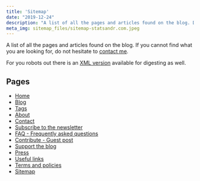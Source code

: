 ```yaml
---
title: 'Sitemap'
date: "2019-12-24"
description: "A list of all the pages and articles found on the blog. Do not hesitate to contact me if you cannot find what you are looking for"
meta_img: sitemap_files/sitemap-statsandr.com.jpeg
---
```


A list of all the pages and articles found on the blog. If you cannot find what you are looking for, do not hesitate to [contact me](/contact/).

For you robots out there is an [XML version](/sitemap.xml) available for digesting as well.

## Pages

* [Home](/)
* [Blog](/blog/)
* [Tags](/tags/)
* [About](/about/)
* [Contact](/contact/)
* [Subscribe to the newsletter](/subscribe/)
* [FAQ - Frequently asked questions](/faq/)
* [Contribute - Guest post](/contribute/)
* [Support the blog](/support/)
* [Press](/press/)
* [Useful links](/links/)
* [Terms and policies](/terms/)
* [Sitemap](/sitemap/)